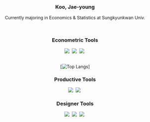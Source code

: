 <!--타이틀 부분-->
<h3 align="center">
Koo, Jae-young
</h3>
<p align="center">
Currently majoring in Economics & Statistics at Sungkyunkwan Univ.
<p/>

<br>

<h3 align="center">Econometric Tools</h3>
<div align="center">
  <img src="https://img.shields.io/badge/r-276DC3.svg?style=for-the-badge&logo=r&logoColor=white" />&nbsp
  <img src="https://img.shields.io/badge/stata-black.svg?style=for-the-badge&logo=stata&logoColor=white" />&nbsp
  <img src="https://img.shields.io/badge/python-3776AB.svg?style=for-the-badge&logo=python&logoColor=yellow" />&nbsp
</div>

<br>

<div align="center">
  
[![Top Langs](https://github-readme-stats.vercel.app/api/top-langs/?username=koojy1211)]

<h3 align="center">Productive Tools</h3>
<div align="center">
  <img src="https://img.shields.io/badge/Notion-F3F3F3.svg?style=for-the-badge&logo=notion&logoColor=black" />&nbsp
  <img src="https://img.shields.io/badge/github-181717.svg?style=for-the-badge&logo=github&logoColor=white" />&nbsp
</div>

<h3 align="center">Designer Tools</h3>
<div align="center">  
  <img src="https://img.shields.io/badge/adobe%20photoshop-08253c.svg?style=for-the-badge&logo=adobe%20photoshop&logoColor=37abff" />&nbsp
  <img src="https://img.shields.io/badge/adobe%20illustrator-FF9A00.svg?style=for-the-badge&logo=adobeillustrator&logoColor=black" />&nbsp
  <img src="https://img.shields.io/badge/figma-F24E1E.svg?style=for-the-badge&logo=figma&logoColor=white" />&nbsp
</div>
